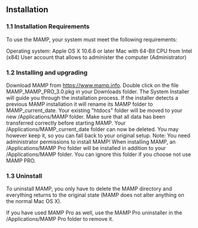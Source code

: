 ## Installation

### 1.1 Installation Requirements

To use the MAMP, your system must meet the following requirements:

Operating system: Apple OS X 10.6.6 or later
Mac with 64-Bit CPU from Intel (x84)
User account that allows to administer the computer (Administrator)

### 1.2 Installing and upgrading

Download MAMP from https://www.mamp.info.
Double click on the file MAMP_MAMP_PRO_3.0.pkg in your Downloads folder.
The System Installer will guide you through the installation process.
If the installer detects a previous MAMP installation it will rename  its MAMP folder to MAMP_current_date.
Your existing "htdocs" folder will be moved to your new /Applications/MAMP folder.
Make sure that all data has been transferred correctly before starting MAMP.
Your /Applications/MAMP_current_date folder can now be deleted. You may however keep it, so you can fall back to your original setup.
Note: You need administrator permissions to install MAMP!
When installing MAMP, an /Applications/MAMP Pro folder will be installed in addition to your /Applications/MAMP folder. You can ignore this folder if you choose not use MAMP PRO.

### 1.3 Uninstall

To uninstall MAMP, you only have to delete the MAMP directory and everything returns to the original state (MAMP does not alter anything on the normal Mac OS X).

If you have used MAMP Pro as well, use the MAMP Pro uninstaller in the /Applications/MAMP Pro folder to remove it.
